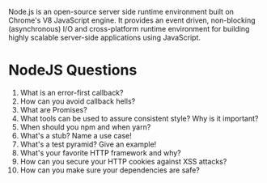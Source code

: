 Node.js is an open-source server side runtime environment built on Chrome's V8 JavaScript engine. It provides an event driven, non-blocking (asynchronous) I/O and cross-platform runtime environment for building highly scalable server-side applications using JavaScript.

# NodeJS Questions

1. What is an error-first callback?
1. How can you avoid callback hells?
1. What are Promises?
1. What tools can be used to assure consistent style? Why is it important?
1. When should you npm and when yarn?
1. What's a stub? Name a use case!
1. What's a test pyramid? Give an example!
1. What's your favorite HTTP framework and why?
1. How can you secure your HTTP cookies against XSS attacks?
1. How can you make sure your dependencies are safe?

